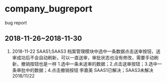 # company_bugreport
bug report
## 2018-11-26~2018-11-30  
1.  2018-11-22  SAAS1;SAAS3  档案管理模块中选中一条数据点击送审按钮，送审成功后不会自动刷新，可以一直送审，审批状态也没有修改，需要手动刷新，撤销按钮也是一样  1.选中一条未送审的数据；2.点击送审按钮；3.选中一条审批中的数据；4.点击撤销按钮  李嘉美  SAAS1已解决；SAAS3未解决  2018/11/22
